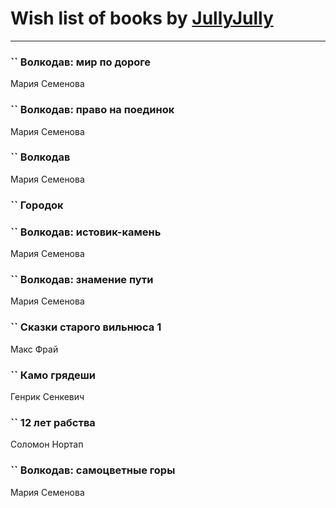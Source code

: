 # Wish list of books by [JullyJully](https://plus.google.com/u/0/117443283415472077372/)
---

### `` Волкодав: мир по дороге
Мария Семенова

### `` Волкодав: право на поединок
Мария Семенова

### `` Волкодав
Мария Семенова

### `` Городок

### `` Волкодав: истовик-камень
Мария Семенова

### `` Волкодав: знамение пути
Мария Семенова

### `` Сказки старого вильнюса 1
Макс Фрай

### `` Камо грядеши
Генрик Сенкевич

### `` 12 лет рабства
Соломон Нортап

### `` Волкодав: самоцветные горы
Мария Семенова

